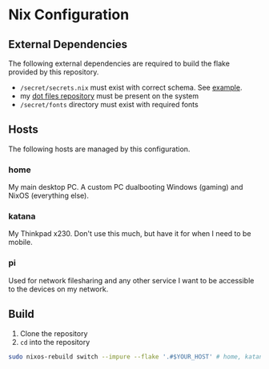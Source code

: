 # Nix Configuration

## External Dependencies

The following external dependencies are required to build the flake provided by this repository.

- `/secret/secrets.nix` must exist with correct schema. See [example](secrets.nix.example).
- my [dot files repository](https://github.com/malinoskj2/dot) must be present on the system
- `/secret/fonts` directory must exist with required fonts


## Hosts

The following hosts are managed by this configuration.

### home

My main desktop PC. A custom PC dualbooting Windows (gaming) and NixOS (everything else).

### katana

My Thinkpad x230. Don't use this much, but have it for when I need to be mobile. 

### pi

Used for network filesharing and any other service I want to be accessible to the devices on my network.


## Build

1. Clone the repository
2. `cd` into the repository

```sh
sudo nixos-rebuild switch --impure --flake '.#$YOUR_HOST' # home, katana, or pi
```
